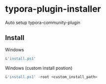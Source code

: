 # typora-plugin-installer

Auto setup typora-community-plugin

## Install

Windows

```powershell
&'install.ps1'
```

Windows (custom install postion)

```powershell
&'install.ps1' -root <custom_install_path>
```
